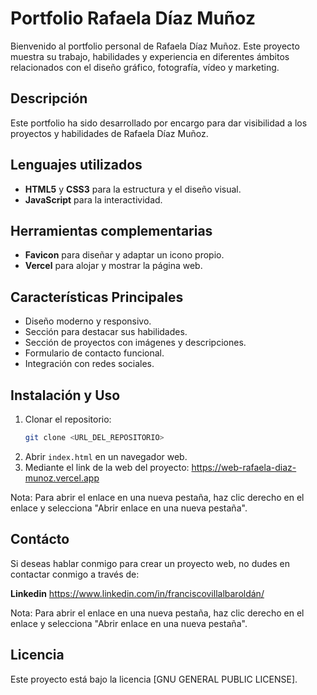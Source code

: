 # Portfolio Rafaela Díaz Muñoz

Bienvenido al portfolio personal de Rafaela Díaz Muñoz. Este proyecto muestra su trabajo, habilidades y experiencia en diferentes ámbitos relacionados con el diseño gráfico, fotografía, vídeo y marketing.

## Descripción

Este portfolio ha sido desarrollado por encargo para dar visibilidad a los proyectos y habilidades de Rafaela Díaz Muñoz.

## Lenguajes utilizados

- **HTML5** y **CSS3** para la estructura y el diseño visual.
- **JavaScript** para la interactividad.

## Herramientas complementarias

- **Favicon** para diseñar y adaptar un icono propio.
- **Vercel** para alojar y mostrar la página web.

## Características Principales

- Diseño moderno y responsivo.
- Sección para destacar sus habilidades.
- Sección de proyectos con imágenes y descripciones.
- Formulario de contacto funcional.
- Integración con redes sociales.

## Instalación y Uso

1. Clonar el repositorio:
   ```bash
   git clone <URL_DEL_REPOSITORIO>
   ```
2. Abrir `index.html` en un navegador web.
3. Mediante el link de la web del proyecto: <a href="https://web-rafaela-diaz-munoz.vercel.app" target="_blank">https://web-rafaela-diaz-munoz.vercel.app</a>

Nota: Para abrir el enlace en una nueva pestaña, haz clic derecho en el enlace y selecciona "Abrir enlace en una nueva pestaña".

## Contácto

Si deseas hablar conmigo para crear un proyecto web, no dudes en contactar conmigo a través de:

**Linkedin** <a href="https://www.linkedin.com/in/franciscovillalbaroldán/" target="_blank">https://www.linkedin.com/in/franciscovillalbaroldán/</a>

Nota: Para abrir el enlace en una nueva pestaña, haz clic derecho en el enlace y selecciona "Abrir enlace en una nueva pestaña".

## Licencia

Este proyecto está bajo la licencia [GNU GENERAL PUBLIC LICENSE].